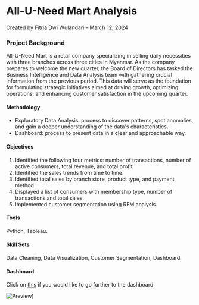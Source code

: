 # All-U-Need Mart Analysis

Created by Fitria Dwi Wulandari – March 12, 2024

### **Project Background**
All-U-Need Mart is a retail company specializing in selling daily necessities with three branches across three cities in Myanmar. As the company prepares to welcome the new quarter, the Board of Directors has tasked the Business Intelligence and Data Analysis team with gathering crucial information from the previous period. This data will serve as the foundation for formulating strategic initiatives aimed at driving growth, optimizing operations, and enhancing customer satisfaction in the upcoming quarter.

#### **Methodology**
  * Exploratory Data Analysis: process to discover patterns, spot anomalies, and gain a deeper understanding of the data's characteristics.
  * Dashboard: process to present data in a clear and approachable way.

#### **Objectives**
1. Identified the following four metrics: number of transactions, number of active consumers, total revenue, and total profit
2. Identified the sales trends from time to time.
3. Identified total sales by branch store, product type, and payment method.
4. Displayed a list of consumers with membership type, number of transactions and total sales.
5. Implemented customer segmentation using RFM analysis.

#### **Tools**
Python, Tableau.

#### **Skill Sets**
Data Cleaning, Data Visualization, Customer Segmentation, Dashboard.

#### **Dashboard**
Click on [this](https://public.tableau.com/views/All-U-NeedMartDashboard/Summary?:language=en-US&:sid=&:display_count=n&:origin=viz_share_link) if you would like to go further to the dashboard.

![Preview)](https://github.com/fitria-dwi/All-U-Need-Mart-Analysis/assets/74573342/43b4f487-5ec8-49f0-9e28-551473a180d6)

